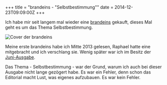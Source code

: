 +++
title = "brandeins - \"Selbstbestimmung\""
date = 2014-12-23T09:09:00Z
+++

Ich habe mir seit langem mal wieder eine [brandeins](http://www.brandeins.de/archiv/2015/selbstbestimmung/) gekauft, dieses Mal geht es um das Thema Selbstbestimmung.

![Cover der brandeins](/img/IMG_4.JPG)

Meine erste brandeins habe ich Mitte 2013 gelesen, Raphael hatte eine mitgebracht und ich verschlang sie. Wenig später war ich im Besitz der [Juni-Ausgabe](http://www.brandeins.de/archiv/2013/motivation/).

Das Thema - Selbstbestimmung - war  der Grund, warum ich auch bei dieser Ausgabe nicht lange gezögert habe. Es war ein Fehler, denn schon das Editorial macht Lust, was eigenes aufzubauen. Es war kein Fehler.
